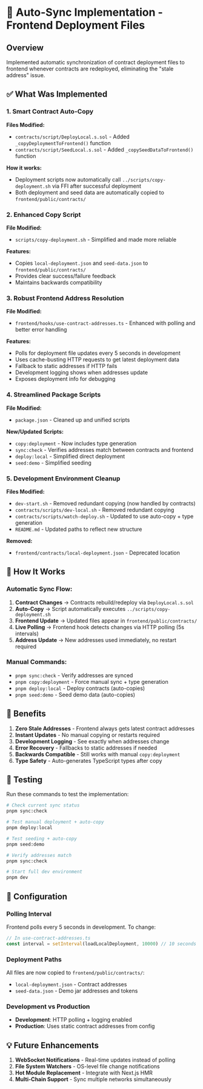# 🔄 Auto-Sync Implementation - Frontend Deployment Files

## Overview
Implemented automatic synchronization of contract deployment files to frontend whenever contracts are redeployed, eliminating the "stale address" issue.

## ✅ What Was Implemented

### 1. **Smart Contract Auto-Copy** 
**Files Modified:**
- `contracts/script/DeployLocal.s.sol` - Added `_copyDeploymentToFrontend()` function
- `contracts/script/SeedLocal.s.sol` - Added `_copySeedDataToFrontend()` function

**How it works:**
- Deployment scripts now automatically call `../scripts/copy-deployment.sh` via FFI after successful deployment
- Both deployment and seed data are automatically copied to `frontend/public/contracts/`

### 2. **Enhanced Copy Script**
**File Modified:** 
- `scripts/copy-deployment.sh` - Simplified and made more reliable

**Features:**
- Copies `local-deployment.json` and `seed-data.json` to `frontend/public/contracts/`
- Provides clear success/failure feedback
- Maintains backwards compatibility

### 3. **Robust Frontend Address Resolution**
**File Modified:**
- `frontend/hooks/use-contract-addresses.ts` - Enhanced with polling and better error handling

**Features:**
- Polls for deployment file updates every 5 seconds in development
- Uses cache-busting HTTP requests to get latest deployment data
- Fallback to static addresses if HTTP fails
- Development logging shows when addresses update
- Exposes deployment info for debugging

### 4. **Streamlined Package Scripts**
**File Modified:**
- `package.json` - Cleaned up and unified scripts

**New/Updated Scripts:**
- `copy:deployment` - Now includes type generation
- `sync:check` - Verifies addresses match between contracts and frontend
- `deploy:local` - Simplified direct deployment
- `seed:demo` - Simplified seeding

### 5. **Development Environment Cleanup**
**Files Modified:**
- `dev-start.sh` - Removed redundant copying (now handled by contracts)
- `contracts/scripts/dev-local.sh` - Removed redundant copying
- `contracts/scripts/watch-deploy.sh` - Updated to use auto-copy + type generation
- `README.md` - Updated paths to reflect new structure

**Removed:**
- `frontend/contracts/local-deployment.json` - Deprecated location

## 🚀 How It Works

### **Automatic Sync Flow:**
1. **Contract Changes** → Contracts rebuild/redeploy via `DeployLocal.s.sol`
2. **Auto-Copy** → Script automatically executes `../scripts/copy-deployment.sh` 
3. **Frontend Update** → Updated files appear in `frontend/public/contracts/`
4. **Live Polling** → Frontend hook detects changes via HTTP polling (5s intervals)
5. **Address Update** → New addresses used immediately, no restart required

### **Manual Commands:**
- `pnpm sync:check` - Verify addresses are synced
- `pnpm copy:deployment` - Force manual sync + type generation  
- `pnpm deploy:local` - Deploy contracts (auto-copies)
- `pnpm seed:demo` - Seed demo data (auto-copies)

## 🎯 Benefits

1. **Zero Stale Addresses** - Frontend always gets latest contract addresses
2. **Instant Updates** - No manual copying or restarts required
3. **Development Logging** - See exactly when addresses change
4. **Error Recovery** - Fallbacks to static addresses if needed
5. **Backwards Compatible** - Still works with manual `copy:deployment`
6. **Type Safety** - Auto-generates TypeScript types after copy

## 🧪 Testing

Run these commands to test the implementation:

```bash
# Check current sync status
pnpm sync:check

# Test manual deployment + auto-copy
pnpm deploy:local

# Test seeding + auto-copy  
pnpm seed:demo

# Verify addresses match
pnpm sync:check

# Start full dev environment
pnpm dev
```

## 🔧 Configuration

### **Polling Interval**
Frontend polls every 5 seconds in development. To change:
```typescript
// In use-contract-addresses.ts
const interval = setInterval(loadLocalDeployment, 10000) // 10 seconds
```

### **Deployment Paths**
All files are now copied to `frontend/public/contracts/`:
- `local-deployment.json` - Contract addresses
- `seed-data.json` - Demo jar addresses and tokens

### **Development vs Production**
- **Development**: HTTP polling + logging enabled
- **Production**: Uses static contract addresses from config

## 💡 Future Enhancements

1. **WebSocket Notifications** - Real-time updates instead of polling
2. **File System Watchers** - OS-level file change notifications  
3. **Hot Module Replacement** - Integrate with Next.js HMR
4. **Multi-Chain Support** - Sync multiple networks simultaneously
